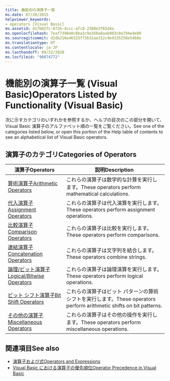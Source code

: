 ```yaml
---
title: 機能別の演算子一覧
ms.date: 07/20/2015
helpviewer_keywords:
- operators [Visual Basic]
ms.assetid: d1fb027c-872b-4ccc-afc8-2380e3f65d4a
ms.openlocfilehash: 7eaf7390e0c6ba1c9e350a6aab903c0a794e4e80
ms.sourcegitcommit: d2db216e46323f73b32ae312c9e4135258e5d68e
ms.translationtype: HT
ms.contentlocale: ja-JP
ms.lasthandoff: 09/22/2020
ms.locfileid: "90874772"
---
```

# <a name="operators-listed-by-functionality-visual-basic"></a><span data-ttu-id="4d201-102">機能別の演算子一覧 (Visual Basic)</span><span class="sxs-lookup"><span data-stu-id="4d201-102">Operators Listed by Functionality (Visual Basic)</span></span>

<span data-ttu-id="4d201-103">次に示すカテゴリのいずれかを参照するか、ヘルプの目次のこの部分を開いて、Visual Basic 演算子のアルファベット順の一覧をご覧ください。</span><span class="sxs-lookup"><span data-stu-id="4d201-103">See one of the categories listed below, or open this portion of the Help table of contents to see an alphabetical list of Visual Basic operators.</span></span>  
  
## <a name="categories-of-operators"></a><span data-ttu-id="4d201-104">演算子のカテゴリ</span><span class="sxs-lookup"><span data-stu-id="4d201-104">Categories of Operators</span></span>  
  
|<span data-ttu-id="4d201-105">演算子</span><span class="sxs-lookup"><span data-stu-id="4d201-105">Operators</span></span>|<span data-ttu-id="4d201-106">説明</span><span class="sxs-lookup"><span data-stu-id="4d201-106">Description</span></span>|  
|---------------|-----------------|  
|[<span data-ttu-id="4d201-107">算術演算子</span><span class="sxs-lookup"><span data-stu-id="4d201-107">Arithmetic Operators</span></span>](arithmetic-operators.md)|<span data-ttu-id="4d201-108">これらの演算子は数学的な計算を実行します。</span><span class="sxs-lookup"><span data-stu-id="4d201-108">These operators perform mathematical calculations.</span></span>|  
|[<span data-ttu-id="4d201-109">代入演算子</span><span class="sxs-lookup"><span data-stu-id="4d201-109">Assignment Operators</span></span>](assignment-operators.md)|<span data-ttu-id="4d201-110">これらの演算子は代入演算を実行します。</span><span class="sxs-lookup"><span data-stu-id="4d201-110">These operators perform assignment operations.</span></span>|  
|[<span data-ttu-id="4d201-111">比較演算子</span><span class="sxs-lookup"><span data-stu-id="4d201-111">Comparison Operators</span></span>](comparison-operators.md)|<span data-ttu-id="4d201-112">これらの演算子は比較を実行します。</span><span class="sxs-lookup"><span data-stu-id="4d201-112">These operators perform comparisons.</span></span>|  
|[<span data-ttu-id="4d201-113">連結演算子</span><span class="sxs-lookup"><span data-stu-id="4d201-113">Concatenation Operators</span></span>](concatenation-operators.md)|<span data-ttu-id="4d201-114">これらの演算子は文字列を結合します。</span><span class="sxs-lookup"><span data-stu-id="4d201-114">These operators combine strings.</span></span>|  
|[<span data-ttu-id="4d201-115">論理/ビット演算子</span><span class="sxs-lookup"><span data-stu-id="4d201-115">Logical/Bitwise Operators</span></span>](logical-bitwise-operators.md)|<span data-ttu-id="4d201-116">これらの演算子は論理演算を実行します。</span><span class="sxs-lookup"><span data-stu-id="4d201-116">These operators perform logical operations.</span></span>|  
|[<span data-ttu-id="4d201-117">ビット シフト演算子</span><span class="sxs-lookup"><span data-stu-id="4d201-117">Bit Shift Operators</span></span>](bit-shift-operators.md)|<span data-ttu-id="4d201-118">これらの演算子はビット パターンの算術シフトを実行します。</span><span class="sxs-lookup"><span data-stu-id="4d201-118">These operators perform arithmetic shifts on bit patterns.</span></span>|  
|[<span data-ttu-id="4d201-119">その他の演算子</span><span class="sxs-lookup"><span data-stu-id="4d201-119">Miscellaneous Operators</span></span>](miscellaneous-operators.md)|<span data-ttu-id="4d201-120">これらの演算子はその他の操作を実行します。</span><span class="sxs-lookup"><span data-stu-id="4d201-120">These operators perform miscellaneous operations.</span></span>|  
  
## <a name="see-also"></a><span data-ttu-id="4d201-121">関連項目</span><span class="sxs-lookup"><span data-stu-id="4d201-121">See also</span></span>

- [<span data-ttu-id="4d201-122">演算子および式</span><span class="sxs-lookup"><span data-stu-id="4d201-122">Operators and Expressions</span></span>](../../programming-guide/language-features/operators-and-expressions/index.md)
- [<span data-ttu-id="4d201-123">Visual Basic における演算子の優先順位</span><span class="sxs-lookup"><span data-stu-id="4d201-123">Operator Precedence in Visual Basic</span></span>](operator-precedence.md)
